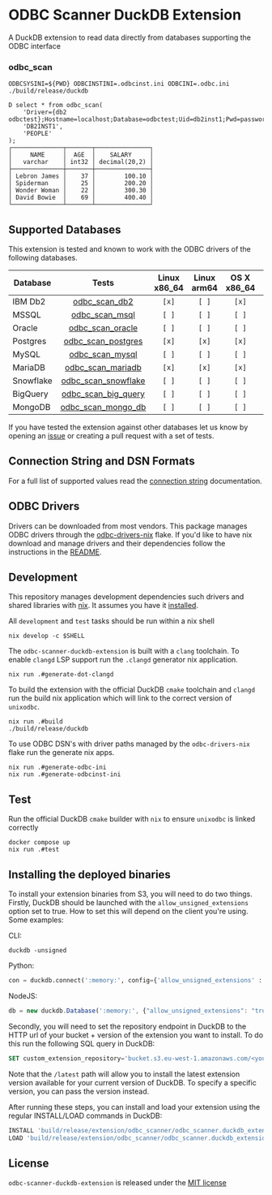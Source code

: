 # ODBC Scanner DuckDB Extension

A DuckDB extension to read data directly from databases supporting the ODBC interface

### odbc_scan

```shell
ODBCSYSINI=${PWD} ODBCINSTINI=.odbcinst.ini ODBCINI=.odbc.ini ./build/release/duckdb
```
```duckdb
D select * from odbc_scan(
    'Driver={db2 odbctest};Hostname=localhost;Database=odbctest;Uid=db2inst1;Pwd=password;Port=50000',
    'DB2INST1',
    'PEOPLE'
);
┌──────────────┬───────┬───────────────┐
│     NAME     │  AGE  │    SALARY     │
│   varchar    │ int32 │ decimal(20,2) │
├──────────────┼───────┼───────────────┤
│ Lebron James │    37 │        100.10 │
│ Spiderman    │    25 │        200.20 │
│ Wonder Woman │    22 │        300.30 │
│ David Bowie  │    69 │        400.40 │
└──────────────┴───────┴───────────────┘
```

## Supported Databases

This extension is tested and known to work with the ODBC drivers of the following databases.

| Database   | Tests                                                      | Linux x86_64 | Linux arm64 | OS X x86_64 | OS X aarch64 |
| ---------- | :--------------------------------------------------------: | :----------: | :---------: | :---------: | :----------: |
| IBM Db2    | [odbc_scan_db2](./test/sql/odbc_scan_db2.test)             | `[x]`        | `[ ]`       | `[x]`       | `[ ]`        |
| MSSQL      | [odbc_scan_msql](./test/sql/odbc_scan_mssql.test)          | `[ ]`        | `[ ]`       | `[ ]`       | `[ ]`        |
| Oracle     | [odbc_scan_oracle](./test/sql/odbc_scan_oracle.test)       | `[ ]`        | `[ ]`       | `[ ]`       | `[ ]`        |
| Postgres   | [odbc_scan_postgres](./test/sql/odbc_scan_postgres.test)   | `[x]`        | `[x]`       | `[x]`       | `[x]`        |
| MySQL      | [odbc_scan_mysql](./test/sql/odbc_scan_mysql.test)         | `[ ]`        | `[ ]`       | `[ ]`       | `[ ]`        |
| MariaDB    | [odbc_scan_mariadb](./test/sql/odbc_scan_mariadb.test)     | `[x]`        | `[x]`       | `[x]`       | `[x]`        |
| Snowflake  | [odbc_scan_snowflake](./test/sql/odbc_scan_snowflake.test) | `[ ]`        | `[ ]`       | `[ ]`       | `[ ]`        |
| BigQuery   | [odbc_scan_big_query](./test/sql/odbc_scan_big_query.test) | `[ ]`        | `[ ]`       | `[ ]`       | `[ ]`        |
| MongoDB    | [odbc_scan_mongo_db](./test/sql/odbc_scan_mongo_db.test)   | `[ ]`        | `[ ]`       | `[ ]`       | `[ ]`        |

If you have tested the extension against other databases let us know by opening an [issue](https://github.com/rupurt/odbc-scanner-duckdb-extension/issues/new)
or creating a pull request with a set of tests.

## Connection String and DSN Formats

For a full list of supported values read the [connection string](./docs/ODBC_CONNECTION_STRING_AND_DSN_FORMATS.md) documentation.

## ODBC Drivers

Drivers can be downloaded from most vendors. This package manages ODBC drivers through the [odbc-drivers-nix](https://github.com/rupurt/odbc-drivers-nix)
flake. If you'd like to have nix download and manage drivers and their dependencies follow the instructions in the [README](https://github.com/rupurt/odbc-drivers-nix#add-the-odbc-drivers-nix-overlay-to-your-own-flake).

## Development

This repository manages development dependencies such drivers and shared libraries with [nix](https://nixos.org). It assumes you
have it [installed](https://github.com/DeterminateSystems/nix-installer).

All `development` and `test` tasks should be run within a nix shell

```shell
nix develop -c $SHELL
```

The `odbc-scanner-duckdb-extension` is built with a `clang` toolchain. To enable `clangd` LSP support run the `.clangd`
generator nix application.

```shell
nix run .#generate-dot-clangd
```

To build the extension with the official DuckDB `cmake` toolchain and `clangd` run the build nix application which will link
to the correct version of `unixodbc`.

```shell
nix run .#build
./build/release/duckdb
```

To use ODBC DSN's with driver paths managed by the `odbc-drivers-nix` flake run the generate nix apps.

```shell
nix run .#generate-odbc-ini
nix run .#generate-odbcinst-ini
```

## Test

Run the official DuckDB `cmake` builder with `nix` to ensure `unixodbc` is linked correctly

```shell
docker compose up
nix run .#test
```

## Installing the deployed binaries

To install your extension binaries from S3, you will need to do two things. Firstly, DuckDB should be launched with the
`allow_unsigned_extensions` option set to true. How to set this will depend on the client you're using. Some examples:

CLI:
```shell
duckdb -unsigned
```

Python:
```python
con = duckdb.connect(':memory:', config={'allow_unsigned_extensions' : 'true'})
```

NodeJS:
```js
db = new duckdb.Database(':memory:', {"allow_unsigned_extensions": "true"});
```

Secondly, you will need to set the repository endpoint in DuckDB to the HTTP url of your bucket + version of the extension
you want to install. To do this run the following SQL query in DuckDB:
```sql
SET custom_extension_repository='bucket.s3.eu-west-1.amazonaws.com/<your_extension_name>/latest';
```
Note that the `/latest` path will allow you to install the latest extension version available for your current version of
DuckDB. To specify a specific version, you can pass the version instead.

After running these steps, you can install and load your extension using the regular INSTALL/LOAD commands in DuckDB:
```sql
INSTALL 'build/release/extension/odbc_scanner/odbc_scanner.duckdb_extension';
LOAD 'build/release/extension/odbc_scanner/odbc_scanner.duckdb_extension';
```

## License

`odbc-scanner-duckdb-extension` is released under the [MIT license](./LICENSE)
